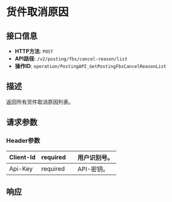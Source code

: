 # 货件取消原因

## 接口信息

- **HTTP方法**: `POST`
- **API路径**: `/v2/posting/fbs/cancel-reason/list`
- **操作ID**: `operation/PostingAPI_GetPostingFbsCancelReasonList`

## 描述

返回所有货件取消原因列表。

## 请求参数

### Header参数

| Client-Id | required |  | 用户识别号。 |
|---|---|---|---|
| Api-Key | required |  | API-密钥。 |

## 响应
